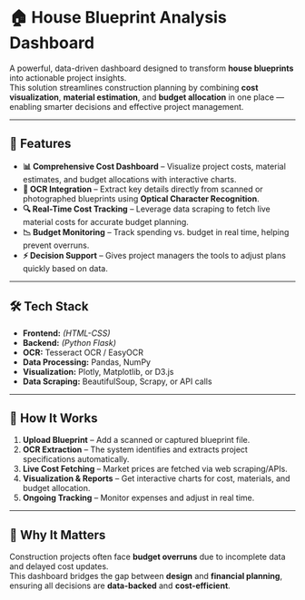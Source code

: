 # 🏠 House Blueprint Analysis Dashboard

A powerful, data-driven dashboard designed to transform **house blueprints** into actionable project insights.  
This solution streamlines construction planning by combining **cost visualization**, **material estimation**, and **budget allocation** in one place — enabling smarter decisions and effective project management.

---

## 🚀 Features

- **📊 Comprehensive Cost Dashboard** – Visualize project costs, material estimates, and budget allocations with interactive charts.
- **📝 OCR Integration** – Extract key details directly from scanned or photographed blueprints using **Optical Character Recognition**.
- **🔍 Real-Time Cost Tracking** – Leverage data scraping to fetch live material costs for accurate budget planning.
- **📉 Budget Monitoring** – Track spending vs. budget in real time, helping prevent overruns.
- **⚡ Decision Support** – Gives project managers the tools to adjust plans quickly based on data.

---

## 🛠 Tech Stack

- **Frontend:** *(HTML-CSS)*
- **Backend:** *(Python Flask)*
- **OCR:** Tesseract OCR / EasyOCR
- **Data Processing:** Pandas, NumPy
- **Visualization:** Plotly, Matplotlib, or D3.js
- **Data Scraping:** BeautifulSoup, Scrapy, or API calls

---

## 📌 How It Works

1. **Upload Blueprint** – Add a scanned or captured blueprint file.
2. **OCR Extraction** – The system identifies and extracts project specifications automatically.
3. **Live Cost Fetching** – Market prices are fetched via web scraping/APIs.
4. **Visualization & Reports** – Get interactive charts for cost, materials, and budget allocation.
5. **Ongoing Tracking** – Monitor expenses and adjust in real time.

---

## 🎯 Why It Matters

Construction projects often face **budget overruns** due to incomplete data and delayed cost updates.  
This dashboard bridges the gap between **design** and **financial planning**, ensuring all decisions are **data-backed** and **cost-efficient**.

